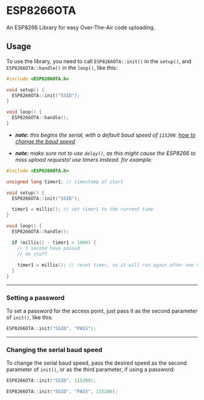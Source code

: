# ESP8266OTA
An ESP8266 Library for easy Over-The-Air code uploading.

## Usage
To use the library, you need to call `ESP8266OTA::init()` in the `setup()`, and `ESP8266OTA::handle()` in the `loop()`, like this:
```cpp
#include <ESP8266OTA.h>

void setup() {
  ESP8266OTA::init("SSID");
}

void loop() {
  ESP8266OTA::handle();
}
```
- ***note:** this begins the serial, with a default baud speed of `115200`. [how to change the baud speed](https://github.com/MaiTheLord/ESP8266OTA/edit/master/README.md#changing-the-serial-baud-speed)*

- ***note:** make sure not to use `delay()`, as this might cause the ESP8266 to miss upload requests! use timers instead.*
*for example:*
```cpp
#include <ESP8266OTA.h>

unsigned long timer1; // timestamp of start

void setup() {
  ESP8266OTA::init("SSID");

  timer1 = millis(); // set timer1 to the current time
}

void loop() {
  ESP8266OTA::handle();

  if (millis() - timer1 > 1000) {
    // 1 second have passed
    // do stuff
  
    timer1 = millis(); // reset timer, so it will run again after one more second.
  }
}
```
---

### Setting a password
To set a password for the access point, just pass it as the second parameter of `init()`, like this:
```cpp
ESP8266OTA::init("SSID", "PASS");
```
---

### Changing the serial baud speed
To change the serial baud speed, pass the desired speed as the second parameter of `init()`, or as the third parameter, if using a password:
```cpp
ESP8266OTA::init("SSID", 115200);
```
```cpp
ESP8266OTA::init("SSID", "PASS", 115200);
```
